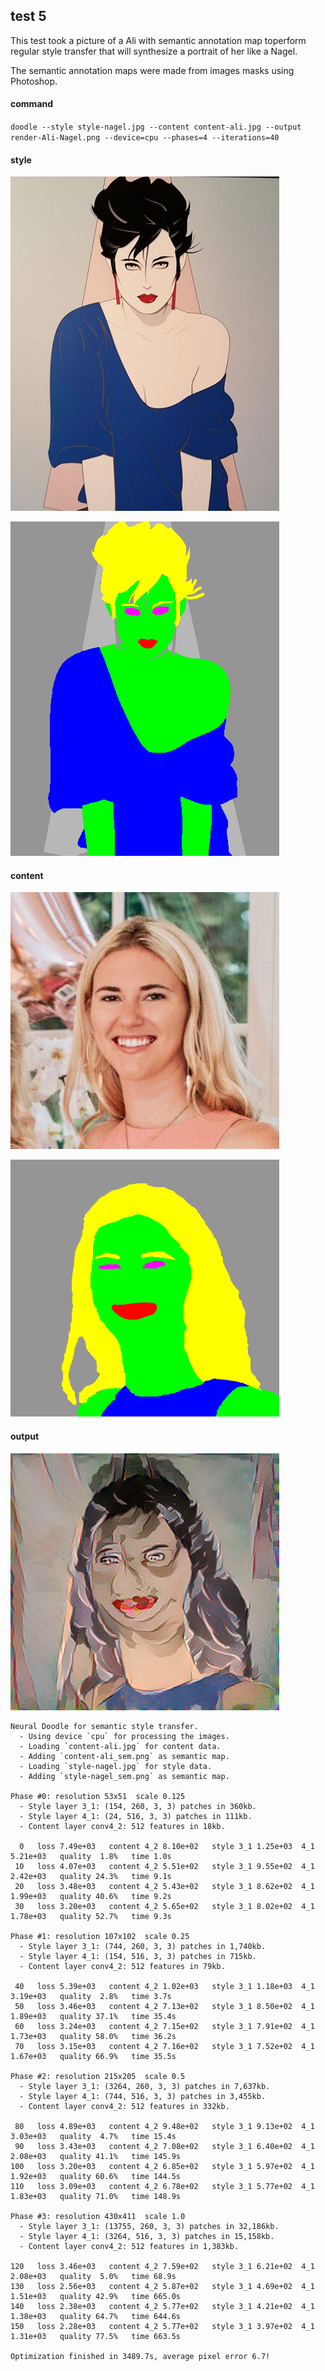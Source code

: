 ## test 5

This test took a picture of a Ali with semantic annotation map toperform regular style transfer that will synthesize a portrait of her like a Nagel.

The semantic annotation maps were made from images masks using Photoshop.

#### command

`doodle --style style-nagel.jpg --content content-ali.jpg --output render-Ali-Nagel.png --device=cpu --phases=4 --iterations=40`

#### style

![](style-nagel.jpg)

![](style-nagel_sem.png)

#### content

![](content-ali.jpg)

![](content-ali_sem.png)

#### output

![](render-Ali-Nagel.png)

```
Neural Doodle for semantic style transfer.
  - Using device `cpu` for processing the images.
  - Loading `content-ali.jpg` for content data.
  - Adding `content-ali_sem.png` as semantic map.
  - Loading `style-nagel.jpg` for style data.
  - Adding `style-nagel_sem.png` as semantic map.

Phase #0: resolution 53x51  scale 0.125
  - Style layer 3_1: (154, 260, 3, 3) patches in 360kb.
  - Style layer 4_1: (24, 516, 3, 3) patches in 111kb.
  - Content layer conv4_2: 512 features in 18kb.

  0   loss 7.49e+03   content 4_2 8.10e+02   style 3_1 1.25e+03  4_1 5.21e+03   quality  1.8%   time 1.0s
 10   loss 4.07e+03   content 4_2 5.51e+02   style 3_1 9.55e+02  4_1 2.42e+03   quality 24.3%   time 9.1s
 20   loss 3.48e+03   content 4_2 5.43e+02   style 3_1 8.62e+02  4_1 1.99e+03   quality 40.6%   time 9.2s
 30   loss 3.20e+03   content 4_2 5.65e+02   style 3_1 8.02e+02  4_1 1.78e+03   quality 52.7%   time 9.3s

Phase #1: resolution 107x102  scale 0.25
  - Style layer 3_1: (744, 260, 3, 3) patches in 1,740kb.
  - Style layer 4_1: (154, 516, 3, 3) patches in 715kb.
  - Content layer conv4_2: 512 features in 79kb.

 40   loss 5.39e+03   content 4_2 1.02e+03   style 3_1 1.18e+03  4_1 3.19e+03   quality  2.8%   time 3.7s
 50   loss 3.46e+03   content 4_2 7.13e+02   style 3_1 8.50e+02  4_1 1.89e+03   quality 37.1%   time 35.4s
 60   loss 3.24e+03   content 4_2 7.15e+02   style 3_1 7.91e+02  4_1 1.73e+03   quality 58.0%   time 36.2s
 70   loss 3.15e+03   content 4_2 7.16e+02   style 3_1 7.52e+02  4_1 1.67e+03   quality 66.9%   time 35.5s

Phase #2: resolution 215x205  scale 0.5
  - Style layer 3_1: (3264, 260, 3, 3) patches in 7,637kb.
  - Style layer 4_1: (744, 516, 3, 3) patches in 3,455kb.
  - Content layer conv4_2: 512 features in 332kb.

 80   loss 4.89e+03   content 4_2 9.48e+02   style 3_1 9.13e+02  4_1 3.03e+03   quality  4.7%   time 15.4s
 90   loss 3.43e+03   content 4_2 7.08e+02   style 3_1 6.40e+02  4_1 2.08e+03   quality 41.1%   time 145.9s
100   loss 3.20e+03   content 4_2 6.85e+02   style 3_1 5.97e+02  4_1 1.92e+03   quality 60.6%   time 144.5s
110   loss 3.09e+03   content 4_2 6.78e+02   style 3_1 5.77e+02  4_1 1.83e+03   quality 71.0%   time 148.9s

Phase #3: resolution 430x411  scale 1.0
  - Style layer 3_1: (13755, 260, 3, 3) patches in 32,186kb.
  - Style layer 4_1: (3264, 516, 3, 3) patches in 15,158kb.
  - Content layer conv4_2: 512 features in 1,383kb.

120   loss 3.46e+03   content 4_2 7.59e+02   style 3_1 6.21e+02  4_1 2.08e+03   quality  5.0%   time 68.9s
130   loss 2.56e+03   content 4_2 5.87e+02   style 3_1 4.69e+02  4_1 1.51e+03   quality 42.9%   time 665.0s
140   loss 2.38e+03   content 4_2 5.77e+02   style 3_1 4.21e+02  4_1 1.38e+03   quality 64.7%   time 644.6s
150   loss 2.28e+03   content 4_2 5.77e+02   style 3_1 3.97e+02  4_1 1.31e+03   quality 77.5%   time 663.5s

Optimization finished in 3489.7s, average pixel error 6.7!
```
